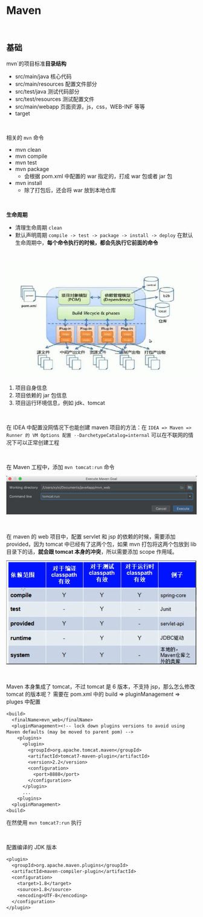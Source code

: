 # Maven

<br>


## 基础

mvn`的项目标准**目录结构**

* src/main/java		核心代码
* src/main/resources	配置文件部分
* src/test/java		测试代码部分
* src/test/resources	测试配置文件
* src/main/webapp	页面资源，js，css，WEB-INF 等等 
* target 	

<br>

相关的 `mvn` 命令

* mvn clean
* mvn compile
* mvn test
* mvn package
	* 会根据 pom.xml 中配置的 <packaging>war</packaging> 指定的，打成 war 包或者 jar 包
* mvn install
	* 除了打包后，还会将 war 放到本地仓库

<br>

**生命周期**

* 清理生命周期 `clean`   
* 默认声明周期 `compile -> test -> package -> install -> deploy`  在默认生命周期中，**每个命令执行的时候，都会先执行它前面的命令**

<br>

![mvn 的概念模型](https://github.com/DMW-wzhw/blog/blob/master/resources/images/mvn概念模型.png?raw=true)


1. 项目自身信息
2. 项目依赖的 jar 包信息
3. 项目运行环境信息，例如 jdk、tomcat

<br>

在 IDEA 中配置没网情况下也能创建 maven 项目的方法：在 `IDEA => Maven => Runner 的 VM Options 配置 ·-DarchetypeCatalog=internal` 可以在不联网的情况下可以正常创建工程

<br>

在 Maven 工程中，添加 `mvn tomcat:run` 命令

![tomcat:run](https://github.com/DMW-wzhw/blog/blob/master/resources/images/tomcatrun.png?raw=true)

<br>

在 maven 的 web 项目中，配置 servlet 和 jsp 的依赖的时候，需要添加 <scope>provided</scope>，因为 tomcat 中已经有了这两个包，如果 mvn 打包将这两个包放到 lib 目录下的话，**就会跟 tomcat 本身的冲突**，所以需要添加 scope 作用域。

![scope](https://github.com/DMW-wzhw/blog/blob/master/resources/images/maven_scope.png?raw=true)

<br>

Maven 本身集成了 tomcat，不过 tomcat 是 6 版本，不支持 jsp，那么怎么修改 tomcat 的版本呢？
需要在 pom.xml 中的 build => pluginManagement => pluges 中配置

```
<build>
  <finalName>mvn_web</finalName>
  <pluginManagement><!-- lock down plugins versions to avoid using Maven defaults (may be moved to parent pom) -->
    <plugins>
      <plugin>
        <groupId>org.apache.tomcat.maven</groupId>
        <artifactId>tomcat7-maven-plugin</artifactId>
        <version>2.2</version>
        <configuration>
          <port>8888</port>
        </configuration>
      </plugin>
      ...
    <plugins>
  <pluginManagement>
<build>
```
在然使用 `mvn tomcat7:run` 执行

<br>

配置编译的 JDK 版本

```
<plugin>
  <groupId>org.apache.maven.plugins</groupId>
  <artifactId>maven-compiler-plugin</artifactId>
  <configuration>
    <target>1.8</target>
    <source>1.8</source>
    <encoding>UTF-8</encoding>
  </configuration>
</plugin>
```


